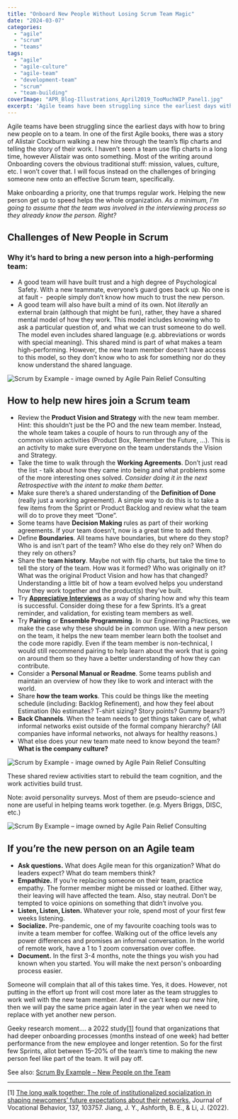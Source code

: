 ```yaml
---
title: "Onboard New People Without Losing Scrum Team Magic"
date: "2024-03-07"
categories: 
  - "agile"
  - "scrum"
  - "teams"
tags: 
  - "agile"
  - "agile-culture"
  - "agile-team"
  - "development-team"
  - "scrum"
  - "team-building"
coverImage: "APR_Blog-Illustrations_April2019_TooMuchWIP_Panel1.jpg"
excerpt: 'Agile teams have been struggling since the earliest days with how to bring new people on'
---
```


Agile teams have been struggling since the earliest days with how to bring new people on to a team. In one of the first Agile books, there was a story of Alistair Cockburn walking a new hire through the team’s flip charts and telling the story of their work. I haven’t seen a team use flip charts in a long time, however Alistair was onto something. Most of the writing around Onboarding covers the obvious traditional stuff: mission, values, culture, etc. I won’t cover that. I will focus instead on the challenges of bringing someone new onto an effective Scrum team, specifically.

Make onboarding a priority, one that trumps regular work. Helping the new person get up to speed helps the whole organization. _As a minimum, I’m going to assume that the team was involved in the interviewing process so they already know the person. Right?_

## Challenges of New People in Scrum

### Why it’s hard to bring a new person into a high-performing team:

- A good team will have built trust and a high degree of Psychological Safety. With a new teammate, everyone’s guard goes back up. No one is at fault -  people simply don’t know how much to trust the new person.
- A good team will also have built a mind of its own. Not _literally_ an external brain (although that might be fun), rather, they have a shared mental model of how they work. This model includes knowing who to ask a particular question of, and what we can trust someone to do well. The model even includes shared language (e.g. abbreviations or words with special meaning). This shared mind is part of what makes a team high-performing. However, the new team member doesn’t have access to this model, so they don’t know who to ask for something nor do they know understand the shared language.

![Scrum by Example - image owned by Agile Pain Relief Consulting](src/content/blog/onboard-new-people-without-losing-scrum-team-magic/images/APR_Blog-Illustrations_April2019_TooMuchWIP_Panel1-1024x607.jpg)

## How to help new hires join a Scrum team

- Review the **Product Vision and Strategy** with the new team member. Hint: this shouldn’t just be the PO and the new team member. Instead, the whole team takes a couple of hours to run through any of the common vision activities (Product Box, Remember the Future, …). This is an activity to make sure everyone on the team understands the Vision and Strategy.
- Take the time to walk through the **Working Agreements**. Don’t just read the list - talk about how they came into being and what problems some of the more interesting ones solved. _Consider doing it in the next Retrospective with the intent to make them better._
- Make sure there’s a shared understanding of the **Definition of Done** (really just a working agreement). A simple way to do this is to take a few items from the Sprint or Product Backlog and review what the team will do to prove they meet “Done”.
- Some teams have **Decision Making** rules as part of their working agreements. If your team doesn’t, now is a great time to add them.
- Define **Boundaries**. All teams have boundaries, but where do they stop? Who is and isn’t part of the team? Who else do they rely on? When do they rely on others?
- Share the **team history**. Maybe not with flip charts, but take the time to tell the story of the team. How was it formed? Who was originally on it? What was the original Product Vision and how has that changed? Understanding a little bit of how a team evolved helps you understand how they work together and the product(s) they’ve built.
- Try [**Appreciative Interviews**](https://www.liberatingstructures.com/5-appreciative-interviews-ai/) as a way of sharing how and why this team is successful. Consider doing these for a few Sprints. It’s a great reminder, and validation, for existing team members as well.
- Try **Pairing** or **Ensemble Programming**. In our Engineering Practices, we make the case why these should be in common use. With a new person on the team, it helps the new team member learn both the toolset and the code more rapidly. Even if the team member is non-technical, I would still recommend pairing to help learn about the work that is going on around them so they have a better understanding of how they can contribute.
- Consider a **Personal Manual or Readme**. Some teams publish and maintain an overview of how they like to work and interact with the world.
- Share **how the team works**. This could be things like the meeting schedule (including: Backlog Refinement), and how they feel about Estimation (No estimates? T-shirt sizing? Story points? Gummy bears?)
- **Back Channels**. When the team needs to get things taken care of, what informal networks exist outside of the formal company hierarchy? (All companies have informal networks, not always for healthy reasons.)
- What else does your new team mate need to know beyond the team? **What is the company culture?**

![Scrum by Example - image owned by Agile Pain Relief Consulting](src/content/blog/onboard-new-people-without-losing-scrum-team-magic/images/APR_Blog-Illustrations_April2019_TooMuchWIP_Panel3-1024x607.jpg)

These shared review activities start to rebuild the team cognition, and the work activities build trust.

Note: avoid personality surveys. Most of them are pseudo-science and none are useful in helping teams work together. (e.g. Myers Briggs, DISC, etc.)

![Scrum By Example – image owned by Agile Pain Relief Consulting](src/content/blog/onboard-new-people-without-losing-scrum-team-magic/images/APR_Blog-Illustrations_Aug2019_ScrumByExample_WorkingAgreements_v2-B-1024x607.jpg)

## If you’re the new person on an Agile team

- **Ask questions.** What does Agile mean for this organization? What do leaders expect? What do team members think?
- **Empathize.** If you’re replacing someone on their team, practice empathy. The former member might be missed or loathed. Either way, their leaving will have affected the team. Also, stay neutral. Don’t be tempted to voice opinions on something that didn’t involve you.
- **Listen, Listen, Listen.** Whatever your role, spend most of your first few weeks listening.
- **Socialize.** Pre-pandemic, one of my favourite coaching tools was to invite a team member for coffee. Walking out of the office levels any power differences and promises an informal conversation. In the world of remote work, have a 1 to 1 zoom conversation over coffee.
- **Document.** In the first 3-4 months, note the things you wish you had known when you started. You will make the next person's onboarding process easier.

Someone will complain that all of this takes time. Yes, it does. However, not putting in the effort up front will cost more later as the team struggles to work well with the new team member. And if we can’t keep our new hire, then we will pay the same price again later in the year when we need to replace with yet another new person.

Geeky research moment.... a 2022 study\[[1](#footnotes)\] found that organizations that had deeper onboarding processes (months instead of one week) had better performance from the new employee and longer retention. So for the first few Sprints, allot between 15–20% of the team’s time to making the new person feel like part of the team. It will pay off.

See also: [Scrum By Example – New People on the Team](/blog/scrummaster-tales-new-people-on-the-team)

* * *

\[1\] [The long walk together: The role of institutionalized socialization in shaping newcomers’ future expectations about their networks.](https://doi.org/10.1016/j.jvb.2022.103757) Journal of Vocational Behavior, 137, 103757. Jiang, J. Y., Ashforth, B. E., & Li, J. (2022).
